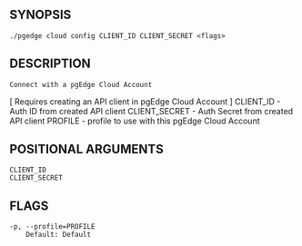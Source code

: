 ## SYNOPSIS
    ./pgedge cloud config CLIENT_ID CLIENT_SECRET <flags>
 
## DESCRIPTION
    Connect with a pgEdge Cloud Account
[ Requires creating an API client in pgEdge Cloud Account ]
  CLIENT_ID - Auth ID from created API client
  CLIENT_SECRET - Auth Secret from created API client
  PROFILE - profile to use with this pgEdge Cloud Account
 
## POSITIONAL ARGUMENTS
    CLIENT_ID
    CLIENT_SECRET
 
## FLAGS
    -p, --profile=PROFILE
        Default: Default
